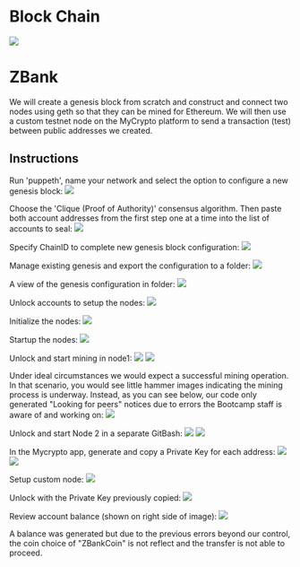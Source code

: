 # Block Chain
![](screenshots/blockchain.jpg)

# ZBank
We will create a genesis block from scratch and construct and connect two nodes using geth so that they can be mined for Ethereum.  We will then use a custom testnet node on the MyCrypto platform to send a transaction (test) between public addresses we created.

## Instructions
Run 'puppeth', name your network and select the option to configure a new genesis block:
![](screenshots/img_001.PNG)

Choose the 'Clique (Proof of Authority)' consensus algorithm. Then paste both account addresses from the first step one at a time into the list of accounts to seal:
![](screenshots/img_002.PNG)

Specify ChainID to complete new genesis block configuration:
![](screenshots/img_003.PNG)

Manage existing genesis and export the configuration to a folder:
![](screenshots/img_004.PNG)

A view of the genesis configuration in folder:
![](screenshots/img_005.PNG)

Unlock accounts to setup the nodes:
![](screenshots/img_006.PNG)

Initialize the nodes:
![](screenshots/img_007.PNG)

Startup the nodes:
![](screenshots/img_008.PNG)

Unlock and start mining in node1:
![](screenshots/img_009a.PNG)
![](screenshots/img_009b.PNG)

Under ideal circumstances we would expect a successful mining operation.  In that scenario, you would see little hammer images indicating the mining process is underway.  Instead, as you can see below, our code only generated "Looking for peers" notices due to errors the Bootcamp staff is aware of and working on:
![](screenshots/img_009c.PNG)

Unlock and start Node 2 in a separate GitBash:
![](screenshots/img_010a.PNG)
![](screenshots/img_010b.PNG)

In the Mycrypto app, generate and copy a Private Key for each address:
![](screenshots/img_011a.PNG)
![](screenshots/img_011b.PNG)

Setup custom node:
![](screenshots/img_012.PNG)

Unlock with the Private Key previously copied:
![](screenshots/img_013a.PNG)

Review account balance (shown on right side of image):
![](screenshots/img_013b.PNG)

A balance was generated but due to the previous errors beyond our control, the coin choice of "ZBankCoin" is not reflect and the transfer is not able to proceed.